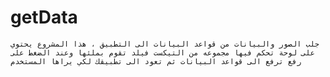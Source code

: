 # getData
    جلب الصور والبيانات من قواعد البيانات الى التطبيق ، هذا المشروع يحتوي على لوحة تحكم فيها مجموعه من التيكست فيلد تقوم بملئها وعند الضغط على رفع ترفع الى قواعد البيانات ثم تعود الى تطبيقك لكي يراها المستخدم
